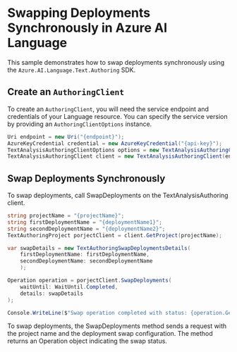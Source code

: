 # Swapping Deployments Synchronously in Azure AI Language

This sample demonstrates how to swap deployments synchronously using the `Azure.AI.Language.Text.Authoring` SDK.

## Create an `AuthoringClient`

To create an `AuthoringClient`, you will need the service endpoint and credentials of your Language resource. You can specify the service version by providing an `AuthoringClientOptions` instance.

```C# Snippet:CreateTextAuthoringClientForSpecificApiVersion
Uri endpoint = new Uri("{endpoint}");
AzureKeyCredential credential = new AzureKeyCredential("{api-key}");
TextAnalysisAuthoringClientOptions options = new TextAnalysisAuthoringClientOptions(TextAnalysisAuthoringClientOptions.ServiceVersion.V2024_11_15_Preview);
TextAnalysisAuthoringClient client = new TextAnalysisAuthoringClient(endpoint, credential, options);
```

## Swap Deployments Synchronously

To swap deployments, call SwapDeployments on the TextAnalysisAuthoring client.

```C# Snippet:Sample12_TextAuthoring_SwapDeployments
string projectName = "{projectName}";
string firstDeploymentName = "{deploymentName1}";
string secondDeploymentName = "{deploymentName2}";
TextAuthoringProject porjectClient = client.GetProject(projectName);

var swapDetails = new TextAuthoringSwapDeploymentsDetails(
    firstDeploymentName: firstDeploymentName,
    secondDeploymentName: secondDeploymentName
    );

Operation operation = porjectClient.SwapDeployments(
    waitUntil: WaitUntil.Completed,
    details: swapDetails
);

Console.WriteLine($"Swap operation completed with status: {operation.GetRawResponse().Status}");
```

To swap deployments, the SwapDeployments method sends a request with the project name and the deployment swap configuration. The method returns an Operation object indicating the swap status.

